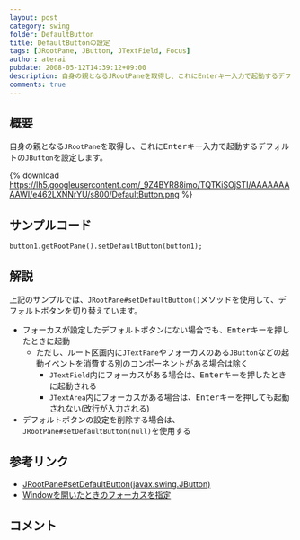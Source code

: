 ```yaml
---
layout: post
category: swing
folder: DefaultButton
title: DefaultButtonの設定
tags: [JRootPane, JButton, JTextField, Focus]
author: aterai
pubdate: 2008-05-12T14:39:12+09:00
description: 自身の親となるJRootPaneを取得し、これにEnterキー入力で起動するデフォルトのJButtonを設定します。
comments: true
---
```

## 概要
自身の親となる`JRootPane`を取得し、これに<kbd>Enter</kbd>キー入力で起動するデフォルトの`JButton`を設定します。

{% download https://lh5.googleusercontent.com/_9Z4BYR88imo/TQTKiSOjSTI/AAAAAAAAAWI/e462LXNNrYU/s800/DefaultButton.png %}

## サンプルコード
<pre class="prettyprint"><code>button1.getRootPane().setDefaultButton(button1);
</code></pre>

## 解説
上記のサンプルでは、`JRootPane#setDefaultButton()`メソッドを使用して、デフォルトボタンを切り替えています。

- フォーカスが設定したデフォルトボタンにない場合でも、<kbd>Enter</kbd>キーを押したときに起動
    - ただし、ルート区画内に`JTextPane`やフォーカスのある`JButton`などの起動イベントを消費する別のコンポーネントがある場合は除く
        - `JTextField`内にフォーカスがある場合は、<kbd>Enter</kbd>キーを押したときに起動される
        - `JTextArea`内にフォーカスがある場合は、<kbd>Enter</kbd>キーを押しても起動されない(改行が入力される)
- デフォルトボタンの設定を削除する場合は、`JRootPane#setDefaultButton(null)`を使用する

<!-- dummy comment line for breaking list -->

## 参考リンク
- [JRootPane#setDefaultButton(javax.swing.JButton)](http://docs.oracle.com/javase/jp/6/api/javax/swing/JRootPane.html#setDefaultButton%28javax.swing.JButton%29)
- [Windowを開いたときのフォーカスを指定](http://ateraimemo.com/Swing/DefaultFocus.html)

<!-- dummy comment line for breaking list -->

## コメント
